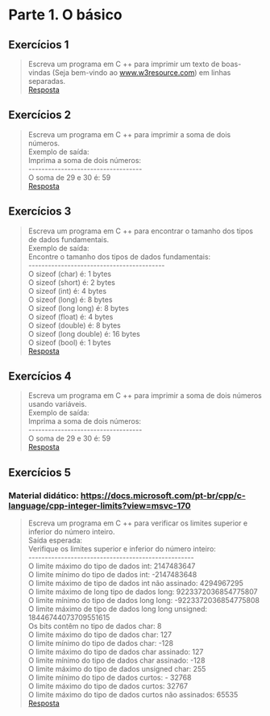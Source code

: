 # Parte 1. O básico

## Exercícios 1

> Escreva um programa em C ++ para imprimir um texto de boas-vindas
> (Seja bem-vindo ao www.w3resource.com) em linhas separadas. <br/> 
> [Resposta](exerc_1.cpp)

## Exercícios 2

> Escreva um programa em C ++ para imprimir a soma de dois números. <br/> 
> Exemplo de saída: <br/> 
> Imprima a soma de dois números: <br/>
> ----------------------------------- <br/> 
> O soma de 29 e 30 é: 59  <br/> 
> [Resposta](exerc_2.cpp)

## Exercícios 3

> Escreva um programa em C ++ para encontrar o tamanho dos tipos de dados fundamentais. <br/> 
> Exemplo de saída: <br/>
> Encontre o tamanho dos tipos de dados fundamentais: <br/>
> ------------------------------------------ <br/>
> O sizeof (char) é: 1 bytes <br/>
> O sizeof (short) é: 2 bytes <br/>
> O sizeof (int) é: 4 bytes <br/>
> O sizeof (long) é: 8 bytes <br/>
> O sizeof (long long) é: 8 bytes <br/>
> O sizeof (float) é: 4 bytes <br/>
> O sizeof (double) é: 8 bytes <br/>
> O sizeof (long double) é: 16 bytes <br/>
> O sizeof (bool) é: 1 bytes <br/>
> [Resposta](exerc_3.cpp)


## Exercícios 4

> Escreva um programa em C ++ para imprimir a soma de dois números usando variáveis. <br/> 
> Exemplo de saída: <br/> 
> Imprima a soma de dois números: <br/>
> ----------------------------------- <br/> 
> O soma de 29 e 30 é: 59  <br/> 
> [Resposta](exerc_4.cpp)


## Exercícios 5
### Material didático: https://docs.microsoft.com/pt-br/cpp/c-language/cpp-integer-limits?view=msvc-170

> Escreva um programa em C ++ para verificar os limites superior e inferior do número inteiro. <br/> 
> Saída esperada:<br/> 
> Verifique os limites superior e inferior do número inteiro:<br/> 
> ---------------------------------------------------<br/> 
> O limite máximo do tipo de dados int: 2147483647<br/> 
> O limite mínimo do tipo de dados int: -2147483648<br/> 
> O limite máximo de tipo de dados int não assinado: 4294967295<br/> 
> O limite máximo de long tipo de dados long: 9223372036854775807<br/> 
> O limite mínimo do tipo de dados long long: -9223372036854775808<br/> 
> O limite máximo de tipo de dados long long unsigned: 18446744073709551615<br/> 
> Os bits contêm no tipo de dados char: 8<br/> 
> O limite máximo do tipo de dados char: 127<br/> 
> O limite mínimo do tipo de dados char: -128<br/> 
> O limite máximo do tipo de dados char assinado: 127<br/> 
> O limite mínimo do tipo de dados char assinado: -128<br/> 
> O limite máximo do tipo de dados unsigned char: 255<br/> 
> O limite mínimo do tipo de dados curtos: - 32768<br/> 
> O limite máximo do tipo de dados curtos: 32767<br/> 
> O limite máximo do tipo de dados curtos não assinados: 65535 <br/> 
> [Resposta](exerc_5.cpp)
